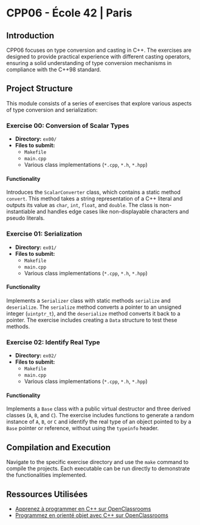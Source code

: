 # **CPP06 - École 42 | Paris**

## Introduction
CPP06 focuses on type conversion and casting in C++. The exercises are designed to provide practical experience with different casting operators, ensuring a solid understanding of type conversion mechanisms in compliance with the C++98 standard.

## Project Structure
This module consists of a series of exercises that explore various aspects of type conversion and serialization:

### Exercise 00: Conversion of Scalar Types
- **Directory:** `ex00/`
- **Files to submit:**
  - `Makefile`
  - `main.cpp`
  - Various class implementations (`*.cpp`, `*.h`, `*.hpp`)

#### Functionality
Introduces the `ScalarConverter` class, which contains a static method `convert`. This method takes a string representation of a C++ literal and outputs its value as `char`, `int`, `float`, and `double`. The class is non-instantiable and handles edge cases like non-displayable characters and pseudo literals.

### Exercise 01: Serialization
- **Directory:** `ex01/`
- **Files to submit:**
  - `Makefile`
  - `main.cpp`
  - Various class implementations (`*.cpp`, `*.h`, `*.hpp`)

#### Functionality
Implements a `Serializer` class with static methods `serialize` and `deserialize`. The `serialize` method converts a pointer to an unsigned integer (`uintptr_t`), and the `deserialize` method converts it back to a pointer. The exercise includes creating a `Data` structure to test these methods.

### Exercise 02: Identify Real Type
- **Directory:** `ex02/`
- **Files to submit:**
  - `Makefile`
  - `main.cpp`
  - Various class implementations (`*.cpp`, `*.h`, `*.hpp`)

#### Functionality
Implements a `Base` class with a public virtual destructor and three derived classes (`A`, `B`, and `C`). The exercise includes functions to generate a random instance of `A`, `B`, or `C` and identify the real type of an object pointed to by a `Base` pointer or reference, without using the `typeinfo` header.

## Compilation and Execution
Navigate to the specific exercise directory and use the `make` command to compile the projects. Each executable can be run directly to demonstrate the functionalities implemented.

## Ressources Utilisées
- [Apprenez à programmer en C++ sur OpenClassrooms](https://openclassrooms.com/fr/courses/1894236-apprenez-a-programmer-en-c)
- [Programmez en orienté objet avec C++ sur OpenClassrooms](https://openclassrooms.com/fr/courses/7137751-programmez-en-oriente-objet-avec-c)
